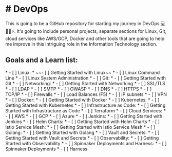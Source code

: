 <!DOCTYPE html>
<html lang="en">
<head>
  <meta charset="UTF-8">
  <h1> # DevOps </h1>
This is going to be a GitHub repository for starting my journey in DevOps 💻👨‍💻⚡. It's going to include personal projects, separate sections for Linux, Git, cloud services like AWS/GCP, Docker and other tools that are going to help me improve in this intriguing role in the Information Technology section.
</head>
<body>

<h2> Goals and a Learn list: </h2>
<div>
* - [ ] Linux:
  * ~~- [ ] Getting Started with Linux~~
  * - [ ] Linux Command Line
  * - [ ] Linux System Administration
* - [ ] Git:
  * - [ ] Getting Started with Git
* - [ ] Networking:
  * - [ ] Getting Started with Networking
  * - [ ] SSL/TLS
  * - [ ] LDAP
  * - [ ] SMTP
  * - [ ] OWASP
  * - [ ] DNS
  * - [ ] HTTPS
  * - [ ] TCP/IP
  * - [ ] Firewalls
  * - [ ] Load Balances (F5)
  * - [ ] IP subnets
  * - [ ] VPN
* - [ ] Docker:
  * - [ ] Getting Started with Docker
* - [ ] Kubernetes:
  * - [ ] Getting Started with Kubernetes
* - [ ] Infrastructure as Code:
  * - [ ] Getting Started with Infrastructure as Code
  * - [ ] Terraform
* - [ ] Cloud Services:
  * - [ ] AWS
  * - [ ] GCP
  * - [ ] Azure
* - [ ] Jenkins:
  * - [ ] Getting Started with Jenkins
* - [ ] Helm Charts:
  * - [ ] Getting Started with Helm Charts
* - [ ] Istio Service Mesh:
  * - [ ] Getting Started with Istio Service Mesh
* - [ ] Golang:
  * - [ ] Getting Started with Golang
* - [ ] Vault and Secrets:
  * - [ ] Getting Started with Vault and Secrets
* - [ ] Observability:
  * - [ ] Getting Started with Observability
* - [ ] Spinnaker Deployments and Harness:
  * - [ ] Spinnaker Deployments
  * - [ ] Harness
</div>
</body>
</html>